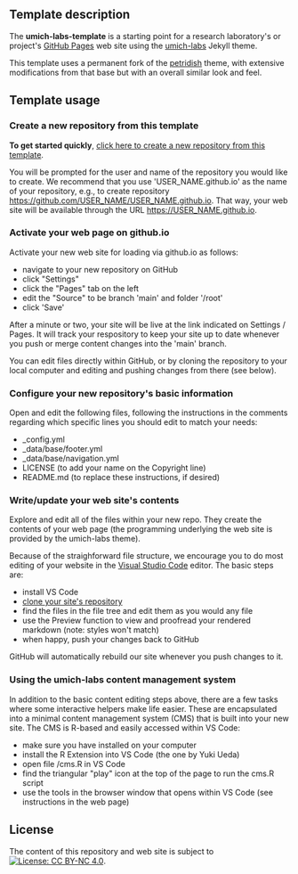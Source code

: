 ## Template description

The **umich-labs-template** is a starting point for a research laboratory's or project's 
[GitHub Pages](https://docs.github.com/en/pages/getting-started-with-github-pages/about-github-pages) 
web site using the [umich-labs](https://github.com/wilsonte-umich/umich-labs) Jekyll theme.

This template uses a permanent fork of the [petridish](https://github.com/peterdesmet/petridish) theme, with extensive modifications from that base but with an overall similar look and feel.

## Template usage

### Create a new repository from this template

**To get started quickly**, [click here to create a new repository from this template](https://github.com/wilsonte-umich/umich-labs-template/generate).

You will be prompted for the user and name of the repository you would like to create.
We recommend that you use 'USER_NAME.github.io' as the name of your repository, e.g., to create repository https://github.com/USER_NAME/USER_NAME.github.io.
That way, your web site will be available through the URL https://USER_NAME.github.io.
  
### Activate your web page on github.io
  
Activate your new web site for loading via github.io as follows:

- navigate to your new repository on GitHub
- click "Settings"
- click the "Pages" tab on the left
- edit the "Source" to be branch 'main' and folder '/root'
- click 'Save'
  
After a minute or two, your site will be live at the link indicated on
Settings / Pages.  It will track your respository to keep your site up
to date whenever you push or merge content changes into the 'main' branch.

You can edit files directly within GitHub, or by cloning the repository
to your local computer and editing and pushing changes from there (see below).

### Configure your new repository's basic information

Open and edit the following files, following the instructions in the comments
regarding which specific lines you should edit to match your needs:

- _config.yml
- _data/base/footer.yml
- _data/base/navigation.yml
- LICENSE (to add your name on the Copyright line)
- README.md (to replace these instructions, if desired)

### Write/update your web site's contents

Explore and edit all of the files within
your new repo. They create the contents of your web page (the
programming underlying the web site is provided by the umich-labs theme).

Because of the straighforward file structure, we encourage you to do
most editing of your website in the 
[Visual Studio Code](https://code.visualstudio.com/)
editor. The basic steps are:

- install VS Code
- [clone your site's repository](https://code.visualstudio.com/docs/editor/github)
- find the files in the file tree and edit them as you would any file
- use the Preview function to view and proofread your rendered markdown (note: styles won't match)
- when happy, push your changes back to GitHub

GitHub will automatically rebuild our site whenever you push changes to it.

### Using the umich-labs content management system

In addition to the basic content editing steps above, there are a few tasks where some interactive helpers make life easier. These are encapsulated into
a minimal content management system (CMS) that is built into your new site. The CMS is R-based and easily accessed within VS Code:

- make sure you have installed on your computer
- install the R Extension into VS Code (the one by Yuki Ueda)
- open file /cms.R in VS Code
- find the triangular "play" icon at the top of the page to run the cms.R script
- use the tools in the browser window that opens within VS Code (see instructions in the web page)

## License

The content of this repository and web site is subject to
[![License: CC BY-NC 4.0](https://img.shields.io/badge/License-CC%20BY--NC%204.0-lightgrey.svg)](https://creativecommons.org/licenses/by-nc/4.0/).
